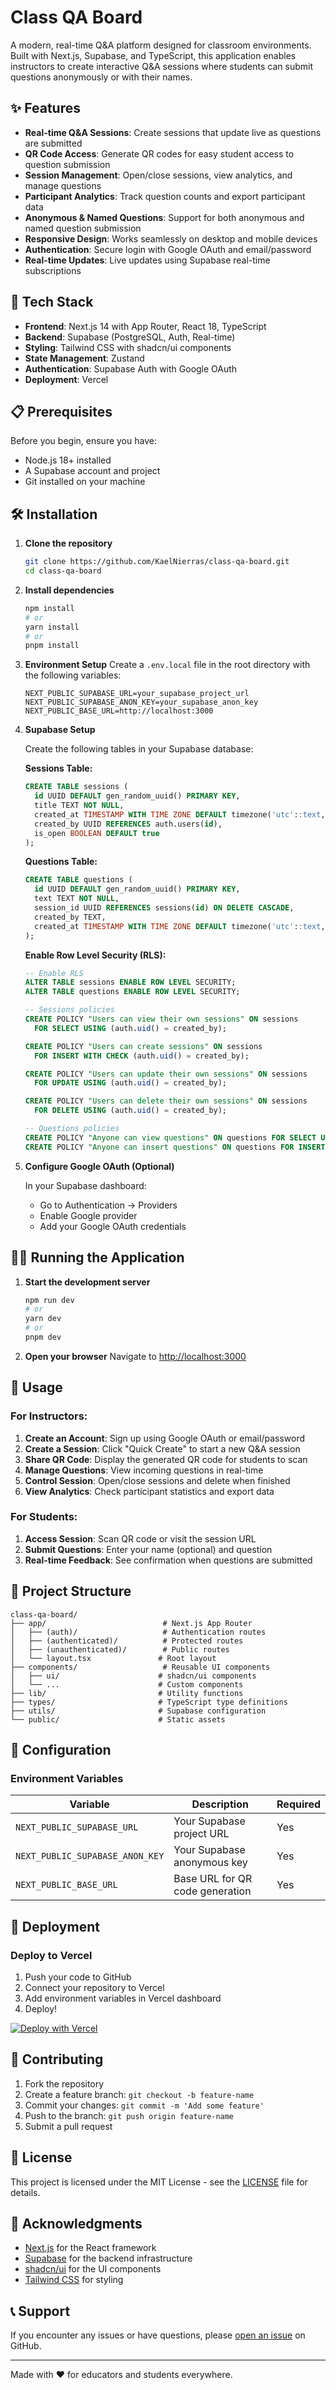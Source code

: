 # Class QA Board

A modern, real-time Q&A platform designed for classroom environments. Built with Next.js, Supabase, and TypeScript, this application enables instructors to create interactive Q&A sessions where students can submit questions anonymously or with their names.

## ✨ Features

- **Real-time Q&A Sessions**: Create sessions that update live as questions are submitted
- **QR Code Access**: Generate QR codes for easy student access to question submission
- **Session Management**: Open/close sessions, view analytics, and manage questions
- **Participant Analytics**: Track question counts and export participant data
- **Anonymous & Named Questions**: Support for both anonymous and named question submission
- **Responsive Design**: Works seamlessly on desktop and mobile devices
- **Authentication**: Secure login with Google OAuth and email/password
- **Real-time Updates**: Live updates using Supabase real-time subscriptions

## 🚀 Tech Stack

- **Frontend**: Next.js 14 with App Router, React 18, TypeScript
- **Backend**: Supabase (PostgreSQL, Auth, Real-time)
- **Styling**: Tailwind CSS with shadcn/ui components
- **State Management**: Zustand
- **Authentication**: Supabase Auth with Google OAuth
- **Deployment**: Vercel

## 📋 Prerequisites

Before you begin, ensure you have:

- Node.js 18+ installed
- A Supabase account and project
- Git installed on your machine

## 🛠️ Installation

1. **Clone the repository**
   ```bash
   git clone https://github.com/KaelNierras/class-qa-board.git
   cd class-qa-board
   ```

2. **Install dependencies**
   ```bash
   npm install
   # or
   yarn install
   # or
   pnpm install
   ```

3. **Environment Setup**
   Create a `.env.local` file in the root directory with the following variables:
   ```env
   NEXT_PUBLIC_SUPABASE_URL=your_supabase_project_url
   NEXT_PUBLIC_SUPABASE_ANON_KEY=your_supabase_anon_key
   NEXT_PUBLIC_BASE_URL=http://localhost:3000
   ```

4. **Supabase Setup**
   
   Create the following tables in your Supabase database:

   **Sessions Table:**
   ```sql
   CREATE TABLE sessions (
     id UUID DEFAULT gen_random_uuid() PRIMARY KEY,
     title TEXT NOT NULL,
     created_at TIMESTAMP WITH TIME ZONE DEFAULT timezone('utc'::text, now()) NOT NULL,
     created_by UUID REFERENCES auth.users(id),
     is_open BOOLEAN DEFAULT true
   );
   ```

   **Questions Table:**
   ```sql
   CREATE TABLE questions (
     id UUID DEFAULT gen_random_uuid() PRIMARY KEY,
     text TEXT NOT NULL,
     session_id UUID REFERENCES sessions(id) ON DELETE CASCADE,
     created_by TEXT,
     created_at TIMESTAMP WITH TIME ZONE DEFAULT timezone('utc'::text, now()) NOT NULL
   );
   ```

   **Enable Row Level Security (RLS):**
   ```sql
   -- Enable RLS
   ALTER TABLE sessions ENABLE ROW LEVEL SECURITY;
   ALTER TABLE questions ENABLE ROW LEVEL SECURITY;

   -- Sessions policies
   CREATE POLICY "Users can view their own sessions" ON sessions
     FOR SELECT USING (auth.uid() = created_by);
   
   CREATE POLICY "Users can create sessions" ON sessions
     FOR INSERT WITH CHECK (auth.uid() = created_by);
   
   CREATE POLICY "Users can update their own sessions" ON sessions
     FOR UPDATE USING (auth.uid() = created_by);

   CREATE POLICY "Users can delete their own sessions" ON sessions
     FOR DELETE USING (auth.uid() = created_by);

   -- Questions policies
   CREATE POLICY "Anyone can view questions" ON questions FOR SELECT USING (true);
   CREATE POLICY "Anyone can insert questions" ON questions FOR INSERT WITH CHECK (true);
   ```

5. **Configure Google OAuth (Optional)**
   
   In your Supabase dashboard:
   - Go to Authentication → Providers
   - Enable Google provider
   - Add your Google OAuth credentials

## 🏃‍♂️ Running the Application

1. **Start the development server**
   ```bash
   npm run dev
   # or
   yarn dev
   # or
   pnpm dev
   ```

2. **Open your browser**
   Navigate to [http://localhost:3000](http://localhost:3000)

## 📖 Usage

### For Instructors:

1. **Create an Account**: Sign up using Google OAuth or email/password
2. **Create a Session**: Click "Quick Create" to start a new Q&A session
3. **Share QR Code**: Display the generated QR code for students to scan
4. **Manage Questions**: View incoming questions in real-time
5. **Control Session**: Open/close sessions and delete when finished
6. **View Analytics**: Check participant statistics and export data

### For Students:

1. **Access Session**: Scan QR code or visit the session URL
2. **Submit Questions**: Enter your name (optional) and question
3. **Real-time Feedback**: See confirmation when questions are submitted

## 📁 Project Structure

```
class-qa-board/
├── app/                          # Next.js App Router
│   ├── (auth)/                   # Authentication routes
│   ├── (authenticated)/          # Protected routes
│   ├── (unauthenticated)/        # Public routes
│   └── layout.tsx               # Root layout
├── components/                   # Reusable UI components
│   ├── ui/                      # shadcn/ui components
│   └── ...                      # Custom components
├── lib/                         # Utility functions
├── types/                       # TypeScript type definitions
├── utils/                       # Supabase configuration
└── public/                      # Static assets
```

## 🔧 Configuration

### Environment Variables

| Variable | Description | Required |
|----------|-------------|----------|
| `NEXT_PUBLIC_SUPABASE_URL` | Your Supabase project URL | Yes |
| `NEXT_PUBLIC_SUPABASE_ANON_KEY` | Your Supabase anonymous key | Yes |
| `NEXT_PUBLIC_BASE_URL` | Base URL for QR code generation | Yes |

## 🚀 Deployment

### Deploy to Vercel

1. Push your code to GitHub
2. Connect your repository to Vercel
3. Add environment variables in Vercel dashboard
4. Deploy!

[![Deploy with Vercel](https://vercel.com/button)](https://vercel.com/new/clone?repository-url=https://github.com/KaelNierras/class-qa-board)

## 🤝 Contributing

1. Fork the repository
2. Create a feature branch: `git checkout -b feature-name`
3. Commit your changes: `git commit -m 'Add some feature'`
4. Push to the branch: `git push origin feature-name`
5. Submit a pull request

## 📄 License

This project is licensed under the MIT License - see the [LICENSE](LICENSE) file for details.

## 🙏 Acknowledgments

- [Next.js](https://nextjs.org/) for the React framework
- [Supabase](https://supabase.com/) for the backend infrastructure
- [shadcn/ui](https://ui.shadcn.com/) for the UI components
- [Tailwind CSS](https://tailwindcss.com/) for styling

## 📞 Support

If you encounter any issues or have questions, please [open an issue](https://github.com/KaelNierras/class-qa-board/issues) on GitHub.

---

Made with ❤️ for educators and students everywhere.
